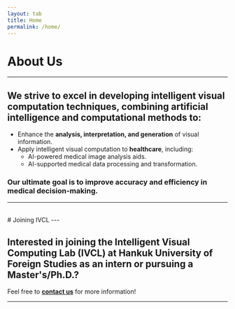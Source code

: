 ```yaml
---
layout: tab
title: Home
permalink: /home/
---
```


# About Us
---

## **We strive to excel in developing intelligent visual computation techniques**, combining artificial intelligence and computational methods to:

- Enhance the **analysis, interpretation, and generation** of visual information.
- Apply intelligent visual computation to **healthcare**, including:
   - AI-powered medical image analysis aids.
   - AI-supported medical data processing and transformation.

### Our ultimate goal is to **improve accuracy and efficiency** in medical decision-making.

---

<br>
# Joining IVCL
---

## Interested in joining the **Intelligent Visual Computing Lab (IVCL)** at Hankuk University of Foreign Studies as an **intern** or pursuing a **Master's/Ph.D.**?

Feel free to **[contact us](mailto:bkim@hufs.ac.kr)** for more information!

---

